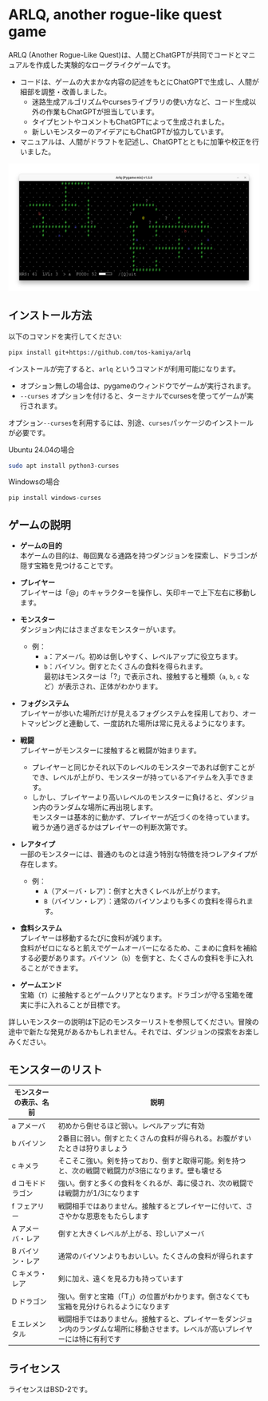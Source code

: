 # ARLQ, another rogue-like quest game

ARLQ (Another Rogue-Like Quest)は、人間とChatGPTが共同でコードとマニュアルを作成した実験的なローグライクゲームです。

* コードは、ゲームの大まかな内容の記述をもとにChatGPTで生成し、人間が細部を調整・改善しました。
  * 迷路生成アルゴリズムやcursesライブラリの使い方など、コード生成以外の作業もChatGPTが担当しています。
  * タイプヒントやコメントもChatGPTによって生成されました。
  * 新しいモンスターのアイデアにもChatGPTが協力しています。
* マニュアルは、人間がドラフトを記述し、ChatGPTとともに加筆や校正を行いました。

![](screenshot.png)

## インストール方法

以下のコマンドを実行してください:

```bash
pipx install git+https://github.com/tos-kamiya/arlq
```

インストールが完了すると、`arlq` というコマンドが利用可能になります。

- オプション無しの場合は、pygameのウィンドウでゲームが実行されます。
- `--curses` オプションを付けると、ターミナルでcursesを使ってゲームが実行されます。

オプション`--curses`を利用するには、別途、`curses`パッケージのインストールが必要です。

Ubuntu 24.04の場合

```bash
sudo apt install python3-curses
```

Windowsの場合

```bash
pip install windows-curses
```

## ゲームの説明

* **ゲームの目的**  
  本ゲームの目的は、毎回異なる通路を持つダンジョンを探索し、ドラゴンが隠す宝箱を見つけることです。

* **プレイヤー**  
  プレイヤーは「@」のキャラクターを操作し、矢印キーで上下左右に移動します。

* **モンスター**  
  ダンジョン内にはさまざまなモンスターがいます。  
  - 例：  
    - `a`：アメーバ。初めは倒しやすく、レベルアップに役立ちます。  
    - `b`：バイソン。倒すとたくさんの食料を得られます。  
  最初はモンスターは「?」で表示され、接触すると種類（`a`, `b`, `c` など）が表示され、正体がわかります。

* **フォグシステム**  
  プレイヤーが歩いた場所だけが見えるフォグシステムを採用しており、オートマッピングと連動して、一度訪れた場所は常に見えるようになります。

* **戦闘**  
  プレイヤーがモンスターに接触すると戦闘が始まります。  
  - プレイヤーと同じかそれ以下のレベルのモンスターであれば倒すことができ、レベルが上がり、モンスターが持っているアイテムを入手できます。  
  - しかし、プレイヤーより高いレベルのモンスターに負けると、ダンジョン内のランダムな場所に再出現します。  
  モンスターは基本的に動かず、プレイヤーが近づくのを待っています。戦うか通り過ぎるかはプレイヤーの判断次第です。

* **レアタイプ**  
  一部のモンスターには、普通のものとは違う特別な特徴を持つレアタイプが存在します。  
  - 例：  
    - `A`（アメーバ・レア）：倒すと大きくレベルが上がります。  
    - `B`（バイソン・レア）：通常のバイソンよりも多くの食料を得られます。

* **食料システム**  
  プレイヤーは移動するたびに食料が減ります。  
  食料がゼロになると飢えでゲームオーバーになるため、こまめに食料を補給する必要があります。バイソン（`b`）を倒すと、たくさんの食料を手に入れることができます。

* **ゲームエンド**  
  宝箱（`T`）に接触するとゲームクリアとなります。ドラゴンが守る宝箱を確実に手に入れることが目標です。

詳しいモンスターの説明は下記のモンスターリストを参照してください。冒険の途中で新たな発見があるかもしれません。それでは、ダンジョンの探索をお楽しみください。

## モンスターのリスト

| モンスターの表示、名前 | 説明 |
| --- | --- |
| a アメーバ | 初めから倒せるほど弱い。レベルアップに有効 |
| b バイソン | 2番目に弱い。倒すとたくさんの食料が得られる。お腹がすいたときは狩りましょう |
| c キメラ | そこそこ強い。剣を持っており、倒すと取得可能。剣を持つと、次の戦闘で戦闘力が3倍になります。壁も壊せる |
| d コモドドラゴン | 強い。倒すと多くの食料をくれるが、毒に侵され、次の戦闘では戦闘力が1/3になります |
| f フェアリー | 戦闘相手ではありません。接触するとプレイヤーに付いて、ささやかな恩恵をもたらします |
| A アメーバ・レア | 倒すと大きくレベルが上がる、珍しいアメーバ |
| B バイソン・レア | 通常のバイソンよりもおいしい。たくさんの食料が得られます |
| C キメラ・レア | 剣に加え、遠くを見る力も持っています |
| D ドラゴン | 強い。倒すと宝箱（「T」）の位置がわかります。倒さなくても宝箱を見分けられるようになります |
| E エレメンタル | 戦闘相手ではありません。接触すると、プレイヤーをダンジョン内のランダムな場所に移動させます。レベルが高いプレイヤーには特に有利です |

## ライセンス

ライセンスはBSD-2です。
